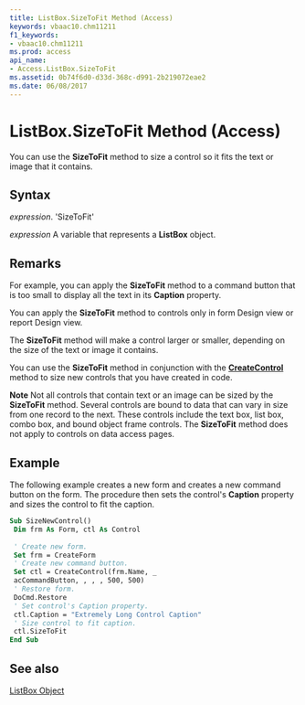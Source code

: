 ```yaml
---
title: ListBox.SizeToFit Method (Access)
keywords: vbaac10.chm11211
f1_keywords:
- vbaac10.chm11211
ms.prod: access
api_name:
- Access.ListBox.SizeToFit
ms.assetid: 0b74f6d0-d33d-368c-d991-2b219072eae2
ms.date: 06/08/2017
---
```



# ListBox.SizeToFit Method (Access)

You can use the  **SizeToFit** method to size a control so it fits the text or image that it contains.


## Syntax

 _expression_. 'SizeToFit'

 _expression_ A variable that represents a **ListBox** object.


## Remarks

For example, you can apply the  **SizeToFit** method to a command button that is too small to display all the text in its **Caption** property.

You can apply the  **SizeToFit** method to controls only in form Design view or report Design view.

The  **SizeToFit** method will make a control larger or smaller, depending on the size of the text or image it contains.

You can use the  **SizeToFit** method in conjunction with the **[CreateControl](Access.Application.CreateControl.md)** method to size new controls that you have created in code.




 **Note**  Not all controls that contain text or an image can be sized by the  **SizeToFit** method. Several controls are bound to data that can vary in size from one record to the next. These controls include the text box, list box, combo box, and bound object frame controls. The **SizeToFit** method does not apply to controls on data access pages.


## Example

The following example creates a new form and creates a new command button on the form. The procedure then sets the control's  **Caption** property and sizes the control to fit the caption.


```vb
Sub SizeNewControl() 
 Dim frm As Form, ctl As Control 
 
 ' Create new form. 
 Set frm = CreateForm 
 ' Create new command button. 
 Set ctl = CreateControl(frm.Name, _ 
 acCommandButton, , , , 500, 500) 
 ' Restore form. 
 DoCmd.Restore 
 ' Set control's Caption property. 
 ctl.Caption = "Extremely Long Control Caption" 
 ' Size control to fit caption. 
 ctl.SizeToFit 
End Sub
```


## See also


[ListBox Object](Access.ListBox.md)


